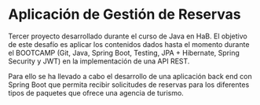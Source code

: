 # Aplicación de Gestión de Reservas

<p>Tercer proyecto desarrollado durante el curso de Java en HaB. El objetivo de este desafío es aplicar los contenidos dados hasta el momento durante el BOOTCAMP (Git, Java, Spring Boot, Testing, JPA + Hibernate, Spring Security y JWT) en la implementación de una API REST.<p>
<p>Para ello se ha llevado a cabo el desarrollo de una aplicación back end con Spring Boot que permita recibir solicitudes de reservas para los diferentes tipos de paquetes que ofrece una agencia de turismo.<p>

